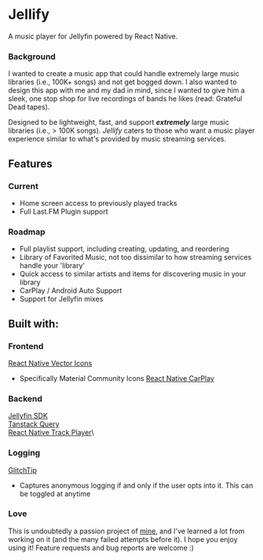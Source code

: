 # Jellify
A music player for Jellyfin powered by React Native. 

### Background
I wanted to create a music app that could handle extremely large music libraries (i.e., 100K+ songs) and not get bogged down. I also wanted to design this app with me and my dad in mind, since I wanted to give him a sleek, one stop shop for live recordings of bands he likes (read: Grateful Dead tapes).

Designed to be lightweight, fast, and support ***extremely*** large music libraries (i.e., > 100K songs). *Jellify* caters to those who want a music player experience similar to what's provided by music streaming services. 

## Features
### Current
- Home screen access to previously played tracks
- Full Last.FM Plugin support

### Roadmap
- Full playlist support, including creating, updating, and reordering
- Library of Favorited Music, not too dissimilar to how streaming services handle your 'library'
- Quick access to similar artists and items for discovering music in your library
- CarPlay / Android Auto Support
- Support for Jellyfin mixes

## Built with:
### Frontend
[React Native Vector Icons](https://github.com/oblador/react-native-vector-icons)
- Specifically Material Community Icons
[React Native CarPlay](https://github.com/birkir/react-native-carplay)

### Backend
[Jellyfin SDK](https://typescript-sdk.jellyfin.org/)\
[Tanstack Query](https://tanstack.com/query/latest/docs/framework/react/react-native)\
[React Native Track Player](https://github.com/doublesymmetry/react-native-track-player)\

### Logging
[GlitchTip](https://glitchtip.com/) 
- Captures anonymous logging if and only if the user opts into it. This can be toggled at anytime

### Love
This is undoubtedly a passion project of [mine](https://github.com/anultravioletaurora), and I've learned a lot from working on it (and the many failed attempts before it). I hope you enjoy using it! Feature requests and bug reports are welcome :)